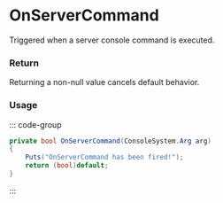 # OnServerCommand
<Badge type="info" text="Server"/><Badge type="danger" text="Carbon Compatible"/><Badge type="warning" text="Oxide Compatible"/>
Triggered when a server console command is executed.

### Return
Returning a non-null value cancels default behavior.

### Usage
::: code-group
```csharp [Example]
private bool OnServerCommand(ConsoleSystem.Arg arg)
{
	Puts("OnServerCommand has been fired!");
	return (bool)default;
}
```
:::
